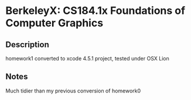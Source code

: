 BerkeleyX: CS184.1x Foundations of Computer Graphics
=================

Description
-----------

homework1 converted to xcode 4.5.1 project, tested under OSX Lion
  
Notes
-----
Much tidier than my previous conversion of homework0

